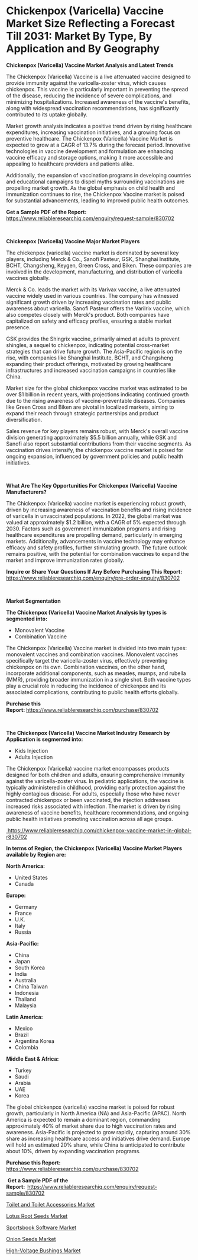 <p><h1>Chickenpox (Varicella) Vaccine Market Size Reflecting a Forecast Till 2031: Market By Type, By Application and By Geography</h1></p><p><strong>Chickenpox (Varicella) Vaccine Market Analysis and Latest Trends</strong></p>
<p><p>The Chickenpox (Varicella) Vaccine is a live attenuated vaccine designed to provide immunity against the varicella-zoster virus, which causes chickenpox. This vaccine is particularly important in preventing the spread of the disease, reducing the incidence of severe complications, and minimizing hospitalizations. Increased awareness of the vaccine's benefits, along with widespread vaccination recommendations, has significantly contributed to its uptake globally.</p><p>Market growth analysis indicates a positive trend driven by rising healthcare expenditures, increasing vaccination initiatives, and a growing focus on preventive healthcare. The Chickenpox (Varicella) Vaccine Market is expected to grow at a CAGR of 13.7% during the forecast period. Innovative technologies in vaccine development and formulation are enhancing vaccine efficacy and storage options, making it more accessible and appealing to healthcare providers and patients alike.</p><p>Additionally, the expansion of vaccination programs in developing countries and educational campaigns to dispel myths surrounding vaccinations are propelling market growth. As the global emphasis on child health and immunization continues to rise, the Chickenpox Vaccine market is poised for substantial advancements, leading to improved public health outcomes.</p></p>
<p><strong>Get a Sample PDF of the Report:&nbsp;</strong> <a href="https://www.reliableresearchiq.com/enquiry/request-sample/830702?utm_campaign=1088&utm_medium=2&utm_source=Github&utm_content=ia&utm_term=08102024&utm_id=chickenpox-varicella-vaccine">https://www.reliableresearchiq.com/enquiry/request-sample/830702</a></p>
<p>&nbsp;</p>
<p><strong>Chickenpox (Varicella) Vaccine Major Market Players</strong></p>
<p><p>The chickenpox (varicella) vaccine market is dominated by several key players, including Merck & Co., Sanofi Pasteur, GSK, Shanghai Institute, BCHT, Changsheng, Keygen, Green Cross, and Biken. These companies are involved in the development, manufacturing, and distribution of varicella vaccines globally.</p><p>Merck & Co. leads the market with its Varivax vaccine, a live attenuated vaccine widely used in various countries. The company has witnessed significant growth driven by increasing vaccination rates and public awareness about varicella. Sanofi Pasteur offers the Varilrix vaccine, which also competes closely with Merck's product. Both companies have capitalized on safety and efficacy profiles, ensuring a stable market presence.</p><p>GSK provides the Shingrix vaccine, primarily aimed at adults to prevent shingles, a sequel to chickenpox, indicating potential cross-market strategies that can drive future growth. The Asia-Pacific region is on the rise, with companies like Shanghai Institute, BCHT, and Changsheng expanding their product offerings, motivated by growing healthcare infrastructures and increased vaccination campaigns in countries like China.</p><p>Market size for the global chickenpox vaccine market was estimated to be over $1 billion in recent years, with projections indicating continued growth due to the rising awareness of vaccine-preventable diseases. Companies like Green Cross and Biken are pivotal in localized markets, aiming to expand their reach through strategic partnerships and product diversification.</p><p>Sales revenue for key players remains robust, with Merck's overall vaccine division generating approximately $5.5 billion annually, while GSK and Sanofi also report substantial contributions from their vaccine segments. As vaccination drives intensify, the chickenpox vaccine market is poised for ongoing expansion, influenced by government policies and public health initiatives.</p></p>
<p>&nbsp;</p>
<p><strong>What Are The Key Opportunities For Chickenpox (Varicella) Vaccine Manufacturers?</strong></p>
<p><p>The Chickenpox (Varicella) vaccine market is experiencing robust growth, driven by increasing awareness of vaccination benefits and rising incidence of varicella in unvaccinated populations. In 2022, the global market was valued at approximately $1.2 billion, with a CAGR of 5% expected through 2030. Factors such as government immunization programs and rising healthcare expenditures are propelling demand, particularly in emerging markets. Additionally, advancements in vaccine technology may enhance efficacy and safety profiles, further stimulating growth. The future outlook remains positive, with the potential for combination vaccines to expand the market and improve immunization rates globally.</p></p>
<p><strong>Inquire or Share Your Questions If Any Before Purchasing This Report:</strong> <a href="https://www.reliableresearchiq.com/enquiry/pre-order-enquiry/830702?utm_campaign=1088&utm_medium=2&utm_source=Github&utm_content=ia&utm_term=08102024&utm_id=chickenpox-varicella-vaccine">https://www.reliableresearchiq.com/enquiry/pre-order-enquiry/830702</a></p>
<p>&nbsp;</p>
<p><strong>Market Segmentation</strong></p>
<p><strong>The Chickenpox (Varicella) Vaccine Market Analysis by types is segmented into:</strong></p>
<p><ul><li>Monovalent Vaccine</li><li>Combination Vaccine</li></ul></p>
<p><p>The Chickenpox (Varicella) Vaccine market is divided into two main types: monovalent vaccines and combination vaccines. Monovalent vaccines specifically target the varicella-zoster virus, effectively preventing chickenpox on its own. Combination vaccines, on the other hand, incorporate additional components, such as measles, mumps, and rubella (MMR), providing broader immunization in a single shot. Both vaccine types play a crucial role in reducing the incidence of chickenpox and its associated complications, contributing to public health efforts globally.</p></p>
<p><strong>Purchase this Report:&nbsp;</strong><a href="https://www.reliableresearchiq.com/purchase/830702?utm_campaign=1088&utm_medium=2&utm_source=Github&utm_content=ia&utm_term=08102024&utm_id=chickenpox-varicella-vaccine">https://www.reliableresearchiq.com/purchase/830702</a></p>
<p>&nbsp;</p>
<p><strong>The Chickenpox (Varicella) Vaccine Market Industry Research by Application is segmented into:</strong></p>
<p><ul><li>Kids Injection</li><li>Adults Injection</li></ul></p>
<p><p>The Chickenpox (Varicella) vaccine market encompasses products designed for both children and adults, ensuring comprehensive immunity against the varicella-zoster virus. In pediatric applications, the vaccine is typically administered in childhood, providing early protection against the highly contagious disease. For adults, especially those who have never contracted chickenpox or been vaccinated, the injection addresses increased risks associated with infection. The market is driven by rising awareness of vaccine benefits, healthcare recommendations, and ongoing public health initiatives promoting vaccination across all age groups.</p></p>
<p><a href="https://www.reliableresearchiq.com/chickenpox-vaccine-market-in-global-r830702?utm_campaign=1088&utm_medium=2&utm_source=Github&utm_content=ia&utm_term=08102024&utm_id=chickenpox-varicella-vaccine">&nbsp;https://www.reliableresearchiq.com/chickenpox-vaccine-market-in-global-r830702</a></p>
<p><strong>In terms of Region, the Chickenpox (Varicella) Vaccine Market Players available by Region are:</strong></p>
<p>
    <p> <strong> North America: </strong>
        <ul>
            <li>United States</li>
            <li>Canada</li>
        </ul>
        </p> 
    <p> <strong> Europe: </strong>
        <ul>
            <li>Germany</li>
            <li>France</li>
            <li>U.K.</li>
            <li>Italy</li>
            <li>Russia</li>
        </ul>
        </p> 
    <p> <strong> Asia-Pacific: </strong>
        <ul>
            <li>China</li>
            <li>Japan</li>
            <li>South Korea</li>
            <li>India</li>
            <li>Australia</li>
            <li>China Taiwan</li>
            <li>Indonesia</li>
            <li>Thailand</li>
            <li>Malaysia</li>
        </ul>
        </p> 
    <p> <strong> Latin America: </strong>
        <ul>
            <li>Mexico</li>
            <li>Brazil</li>
            <li>Argentina Korea</li>
            <li>Colombia</li>
        </ul>
        </p> 
    <p> <strong> Middle East & Africa: </strong>
        <ul>
            <li>Turkey</li>
            <li>Saudi</li>
            <li>Arabia</li>
            <li>UAE</li>
            <li>Korea</li>
        </ul>
    </p>
    </p>
<p><p>The global chickenpox (varicella) vaccine market is poised for robust growth, particularly in North America (NA) and Asia-Pacific (APAC). North America is expected to remain a dominant region, commanding approximately 40% of market share due to high vaccination rates and awareness. Asia-Pacific is projected to grow rapidly, capturing around 30% share as increasing healthcare access and initiatives drive demand. Europe will hold an estimated 20% share, while China is anticipated to contribute about 10%, driven by expanding vaccination programs.</p></p>
<p><strong>Purchase this Report: </strong><a href="https://www.reliableresearchiq.com/purchase/830702?utm_campaign=1088&utm_medium=2&utm_source=Github&utm_content=ia&utm_term=08102024&utm_id=chickenpox-varicella-vaccine">https://www.reliableresearchiq.com/purchase/830702</a></p>
<p>&nbsp;<strong>Get a Sample PDF of the Report:&nbsp;&nbsp;</strong><a href="https://www.reliableresearchiq.com/enquiry/request-sample/830702?utm_campaign=1088&utm_medium=2&utm_source=Github&utm_content=ia&utm_term=08102024&utm_id=chickenpox-varicella-vaccine">https://www.reliableresearchiq.com/enquiry/request-sample/830702</a></p>
<p><strong></strong></p>
<p><p><a href="https://github.com/MCGEE-CRANECaitlyn/Market-Research-Report-List-1/blob/main/toilet-and-toilet-accessories-market.md?utm_campaign=1088&utm_medium=2&utm_source=Github&utm_content=ia&utm_term=08102024&utm_id=chickenpox-varicella-vaccine">Toilet and Toilet Accessories Market</a></p><p><a href="https://issuu.com/reportprime-2/docs/lotus-root-seeds-market-size-2030.p_02609d49ac373f?utm_campaign=1088&utm_medium=2&utm_source=Github&utm_content=ia&utm_term=08102024&utm_id=chickenpox-varicella-vaccine">Lotus Root Seeds Market</a></p><p><a href="https://www.linkedin.com/pulse/market-forecast-global-sportsbook-software-trends-impact-analysis-wiigc?utm_campaign=1088&utm_medium=2&utm_source=Github&utm_content=ia&utm_term=08102024&utm_id=chickenpox-varicella-vaccine">Sportsbook Software Market</a></p><p><a href="https://issuu.com/reportprime-2/docs/onion-seeds-market-size-2030.pptx_6740af5bb17026?utm_campaign=1088&utm_medium=2&utm_source=Github&utm_content=ia&utm_term=08102024&utm_id=chickenpox-varicella-vaccine">Onion Seeds Market</a></p><p><a href="https://github.com/abbiewimld/Market-Research-Report-List-1/blob/main/high-voltage-bushings-market.md?utm_campaign=1088&utm_medium=2&utm_source=Github&utm_content=ia&utm_term=08102024&utm_id=chickenpox-varicella-vaccine">High-Voltage Bushings Market</a></p></p>